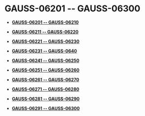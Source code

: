# GAUSS-06201 -- GAUSS-06300<a name="EN-US_TOPIC_0302073248"></a>

-   **[GAUSS-06201 -- GAUSS-06210](gauss-06201----gauss-06210.md)**  

-   **[GAUSS-06211 -- GAUSS-06220](gauss-06211----gauss-06220.md)**  

-   **[GAUSS-06221 -- GAUSS-06230](gauss-06221----gauss-06230.md)**  

-   **[GAUSS-06231 -- GAUSS-0640](gauss-06231----gauss-0640.md)**  

-   **[GAUSS-06241 -- GAUSS-06250](gauss-06241----gauss-06250.md)**  

-   **[GAUSS-06251 -- GAUSS-06260](gauss-06251----gauss-06260.md)**  

-   **[GAUSS-06261 -- GAUSS-06270](gauss-06261----gauss-06270.md)**  

-   **[GAUSS-06271 -- GAUSS-06280](gauss-06271----gauss-06280.md)**  

-   **[GAUSS-06281 -- GAUSS-06290](gauss-06281----gauss-06290.md)**  

-   **[GAUSS-06291 -- GAUSS-06300](gauss-06291----gauss-06300.md)**  


